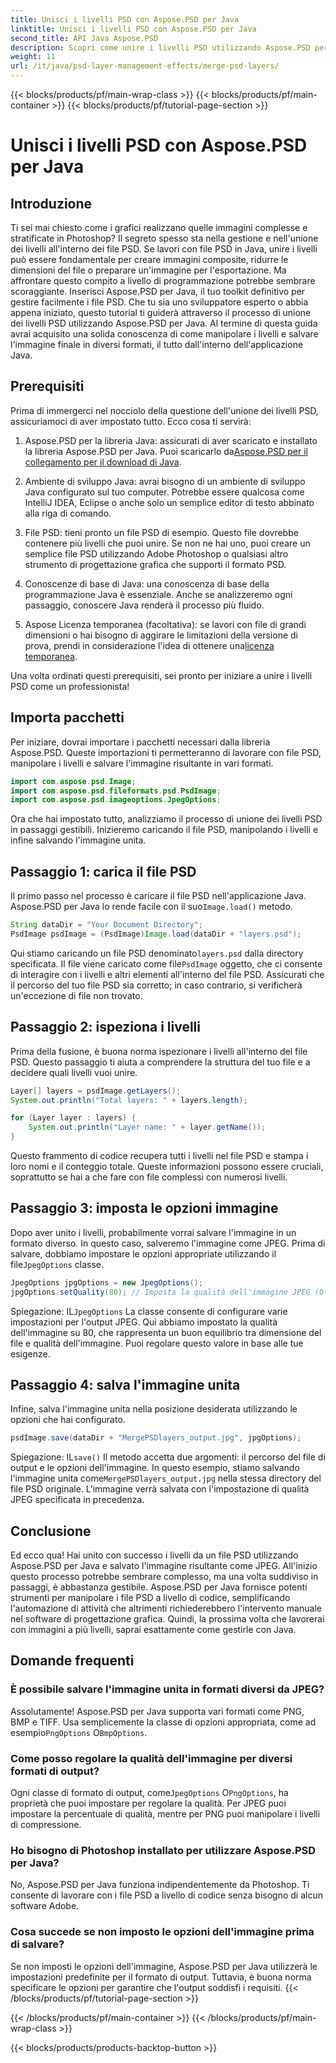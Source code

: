 ```yaml
---
title: Unisci i livelli PSD con Aspose.PSD per Java
linktitle: Unisci i livelli PSD con Aspose.PSD per Java
second_title: API Java Aspose.PSD
description: Scopri come unire i livelli PSD utilizzando Aspose.PSD per Java con questo tutorial passo passo. Perfetto per gli sviluppatori che desiderano automatizzare le attività di elaborazione delle immagini.
weight: 11
url: /it/java/psd-layer-management-effects/merge-psd-layers/
---
```


{{< blocks/products/pf/main-wrap-class >}}
{{< blocks/products/pf/main-container >}}
{{< blocks/products/pf/tutorial-page-section >}}

# Unisci i livelli PSD con Aspose.PSD per Java

## Introduzione

Ti sei mai chiesto come i grafici realizzano quelle immagini complesse e stratificate in Photoshop? Il segreto spesso sta nella gestione e nell'unione dei livelli all'interno dei file PSD. Se lavori con file PSD in Java, unire i livelli può essere fondamentale per creare immagini composite, ridurre le dimensioni del file o preparare un'immagine per l'esportazione. Ma affrontare questo compito a livello di programmazione potrebbe sembrare scoraggiante. Inserisci Aspose.PSD per Java, il tuo toolkit definitivo per gestire facilmente i file PSD. Che tu sia uno sviluppatore esperto o abbia appena iniziato, questo tutorial ti guiderà attraverso il processo di unione dei livelli PSD utilizzando Aspose.PSD per Java. Al termine di questa guida avrai acquisito una solida conoscenza di come manipolare i livelli e salvare l'immagine finale in diversi formati, il tutto dall'interno dell'applicazione Java.

## Prerequisiti

Prima di immergerci nel nocciolo della questione dell'unione dei livelli PSD, assicuriamoci di aver impostato tutto. Ecco cosa ti servirà:

1. Aspose.PSD per la libreria Java: assicurati di aver scaricato e installato la libreria Aspose.PSD per Java. Puoi scaricarlo da[Aspose.PSD per il collegamento per il download di Java](https://releases.aspose.com/psd/java/).

2. Ambiente di sviluppo Java: avrai bisogno di un ambiente di sviluppo Java configurato sul tuo computer. Potrebbe essere qualcosa come IntelliJ IDEA, Eclipse o anche solo un semplice editor di testo abbinato alla riga di comando.

3. File PSD: tieni pronto un file PSD di esempio. Questo file dovrebbe contenere più livelli che puoi unire. Se non ne hai uno, puoi creare un semplice file PSD utilizzando Adobe Photoshop o qualsiasi altro strumento di progettazione grafica che supporti il formato PSD.

4. Conoscenze di base di Java: una conoscenza di base della programmazione Java è essenziale. Anche se analizzeremo ogni passaggio, conoscere Java renderà il processo più fluido.

5.  Aspose Licenza temporanea (facoltativa): se lavori con file di grandi dimensioni o hai bisogno di aggirare le limitazioni della versione di prova, prendi in considerazione l'idea di ottenere una[licenza temporanea](https://purchase.aspose.com/temporary-license/).

Una volta ordinati questi prerequisiti, sei pronto per iniziare a unire i livelli PSD come un professionista!

## Importa pacchetti

Per iniziare, dovrai importare i pacchetti necessari dalla libreria Aspose.PSD. Queste importazioni ti permetteranno di lavorare con file PSD, manipolare i livelli e salvare l'immagine risultante in vari formati.

```java
import com.aspose.psd.Image;
import com.aspose.psd.fileformats.psd.PsdImage;
import com.aspose.psd.imageoptions.JpegOptions;
```

Ora che hai impostato tutto, analizziamo il processo di unione dei livelli PSD in passaggi gestibili. Inizieremo caricando il file PSD, manipolando i livelli e infine salvando l'immagine unita.

## Passaggio 1: carica il file PSD

 Il primo passo nel processo è caricare il file PSD nell'applicazione Java. Aspose.PSD per Java lo rende facile con il suo`Image.load()` metodo.

```java
String dataDir = "Your Document Directory";
PsdImage psdImage = (PsdImage)Image.load(dataDir + "layers.psd");
```

 Qui stiamo caricando un file PSD denominato`layers.psd` dalla directory specificata. Il file viene caricato come file`PsdImage` oggetto, che ci consente di interagire con i livelli e altri elementi all'interno del file PSD. Assicurati che il percorso del tuo file PSD sia corretto; in caso contrario, si verificherà un'eccezione di file non trovato.

## Passaggio 2: ispeziona i livelli

Prima della fusione, è buona norma ispezionare i livelli all'interno del file PSD. Questo passaggio ti aiuta a comprendere la struttura del tuo file e a decidere quali livelli vuoi unire.

```java
Layer[] layers = psdImage.getLayers();
System.out.println("Total layers: " + layers.length);

for (Layer layer : layers) {
    System.out.println("Layer name: " + layer.getName());
}
```

Questo frammento di codice recupera tutti i livelli nel file PSD e stampa i loro nomi e il conteggio totale. Queste informazioni possono essere cruciali, soprattutto se hai a che fare con file complessi con numerosi livelli.

## Passaggio 3: imposta le opzioni immagine

 Dopo aver unito i livelli, probabilmente vorrai salvare l'immagine in un formato diverso. In questo caso, salveremo l'immagine come JPEG. Prima di salvare, dobbiamo impostare le opzioni appropriate utilizzando il file`JpegOptions` classe.

```java
JpegOptions jpgOptions = new JpegOptions();
jpgOptions.setQuality(80); // Imposta la qualità dell'immagine JPEG (0-100)
```

Spiegazione:
 IL`JpegOptions` La classe consente di configurare varie impostazioni per l'output JPEG. Qui abbiamo impostato la qualità dell'immagine su 80, che rappresenta un buon equilibrio tra dimensione del file e qualità dell'immagine. Puoi regolare questo valore in base alle tue esigenze.

## Passaggio 4: salva l'immagine unita

Infine, salva l'immagine unita nella posizione desiderata utilizzando le opzioni che hai configurato.

```java
psdImage.save(dataDir + "MergePSDlayers_output.jpg", jpgOptions);
```

Spiegazione:
 IL`save()` Il metodo accetta due argomenti: il percorso del file di output e le opzioni dell'immagine. In questo esempio, stiamo salvando l'immagine unita come`MergePSDlayers_output.jpg` nella stessa directory del file PSD originale. L'immagine verrà salvata con l'impostazione di qualità JPEG specificata in precedenza.

## Conclusione

Ed ecco qua! Hai unito con successo i livelli da un file PSD utilizzando Aspose.PSD per Java e salvato l'immagine risultante come JPEG. All'inizio questo processo potrebbe sembrare complesso, ma una volta suddiviso in passaggi, è abbastanza gestibile. Aspose.PSD per Java fornisce potenti strumenti per manipolare i file PSD a livello di codice, semplificando l'automazione di attività che altrimenti richiederebbero l'intervento manuale nel software di progettazione grafica. Quindi, la prossima volta che lavorerai con immagini a più livelli, saprai esattamente come gestirle con Java.

## Domande frequenti

### È possibile salvare l'immagine unita in formati diversi da JPEG?
Assolutamente! Aspose.PSD per Java supporta vari formati come PNG, BMP e TIFF. Usa semplicemente la classe di opzioni appropriata, come ad esempio`PngOptions` O`BmpOptions`.

### Come posso regolare la qualità dell'immagine per diversi formati di output?
 Ogni classe di formato di output, come`JpegOptions` O`PngOptions`, ha proprietà che puoi impostare per regolare la qualità. Per JPEG puoi impostare la percentuale di qualità, mentre per PNG puoi manipolare i livelli di compressione.

### Ho bisogno di Photoshop installato per utilizzare Aspose.PSD per Java?
No, Aspose.PSD per Java funziona indipendentemente da Photoshop. Ti consente di lavorare con i file PSD a livello di codice senza bisogno di alcun software Adobe.

### Cosa succede se non imposto le opzioni dell'immagine prima di salvare?
Se non imposti le opzioni dell'immagine, Aspose.PSD per Java utilizzerà le impostazioni predefinite per il formato di output. Tuttavia, è buona norma specificare le opzioni per garantire che l'output soddisfi i requisiti.
{{< /blocks/products/pf/tutorial-page-section >}}

{{< /blocks/products/pf/main-container >}}
{{< /blocks/products/pf/main-wrap-class >}}

{{< blocks/products/products-backtop-button >}}
